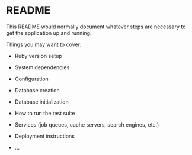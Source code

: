 # README

This README would normally document whatever steps are necessary to get the
application up and running.

Things you may want to cover:

* Ruby version setup

* System dependencies

* Configuration

* Database creation

* Database initialization

* How to run the test suite

* Services (job queues, cache servers, search engines, etc.)

* Deployment instructions

* ...
